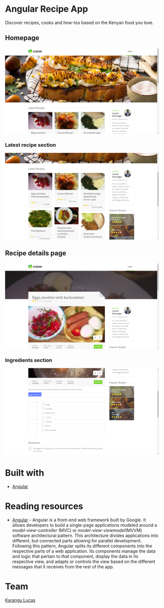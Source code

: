 # Angular Recipe App
Discover recipes, cooks and how-tos based on the Kenyan food you love.

## Homepage
![This image displays the homepage for Recipe app](src/assets/img/demos/recipe-app-homepage.png)

### Latest recipe section
![This image displays the Latest recipe section of homepage for Recipe app](src/assets/img/demos/latest-recipe-section.png)

## Recipe details page
![This image displays the Recipe details page for Recipe app](src/assets/img/demos/recipe-details.png)

### Ingredients section
![This image displays the Ingredients section of Recipe details page for Recipe app](src/assets/img/demos/ingredients.png)

# Built with
- [Angular](https://angular.io/)

# Reading resources
- [Angular](https://angular.io/) - Angular is a front-end web framework built by Google. It allows developers to build a single-page applications modeled around a *model-view-controller* (MVC) or *model-view-viewmodel*(MVVM) software architectural pattern. This architecture divides applications into different, but connected parts allowing for parallel development. Following this pattern, Angular splits its different components into the respective parts of a web application. Its components manage the data and logic that pertain to that component, display the data in its respective view, and adapts or controls the view based on the different messages that it receives from the rest of the app.

# Team
[Karangu Lucas](https://github.com/lwairore)
